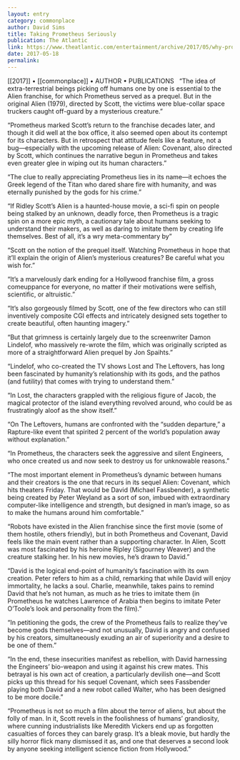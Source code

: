```yaml
---
layout: entry
category: commonplace
author: David Sims
title: Taking Prometheus Seriously
publication: The Atlantic
link: https://www.theatlantic.com/entertainment/archive/2017/05/why-prometheus-deserves-to-be-taken-seriously/527151/
date: 2017-05-18
permalink: 
---
```


[[2017]] • [[commonplace]] • AUTHOR • PUBLICATIONS 
 
“The idea of extra-terrestrial beings picking off humans one by one is essential to the Alien franchise, for which Prometheus served as a prequel. But in the original Alien (1979), directed by Scott, the victims were blue-collar space truckers caught off-guard by a mysterious creature.”

“Prometheus marked Scott’s return to the franchise decades later, and though it did well at the box office, it also seemed open about its contempt for its characters. But in retrospect that attitude feels like a feature, not a bug—especially with the upcoming release of Alien: Covenant, also directed by Scott, which continues the narrative begun in Prometheus and takes even greater glee in wiping out its human characters.”

“The clue to really appreciating Prometheus lies in its name—it echoes the Greek legend of the Titan who dared share fire with humanity, and was eternally punished by the gods for his crime.”

“If Ridley Scott’s Alien is a haunted-house movie, a sci-fi spin on people being stalked by an unknown, deadly force, then Prometheus is a tragic spin on a more epic myth, a cautionary tale about humans seeking to understand their makers, as well as daring to imitate them by creating life themselves. Best of all, it’s a wry meta-commentary by”

“Scott on the notion of the prequel itself. Watching Prometheus in hope that it’ll explain the origin of Alien’s mysterious creatures? Be careful what you wish for.”

“It’s a marvelously dark ending for a Hollywood franchise film, a gross comeuppance for everyone, no matter if their motivations were selfish, scientific, or altruistic.”

“It’s also gorgeously filmed by Scott, one of the few directors who can still inventively composite CGI effects and intricately designed sets together to create beautiful, often haunting imagery.”

“But that grimness is certainly largely due to the screenwriter Damon Lindelof, who massively re-wrote the film, which was originally scripted as more of a straightforward Alien prequel by Jon Spaihts.”

“Lindelof, who co-created the TV shows Lost and The Leftovers, has long been fascinated by humanity’s relationship with its gods, and the pathos (and futility) that comes with trying to understand them.”

“In Lost, the characters grappled with the religious figure of Jacob, the magical protector of the island everything revolved around, who could be as frustratingly aloof as the show itself.”

“On The Leftovers, humans are confronted with the “sudden departure,” a Rapture-like event that spirited 2 percent of the world’s population away without explanation.”

“In Prometheus, the characters seek the aggressive and silent Engineers, who once created us and now seek to destroy us for unknowable reasons.”

“The most important element in Prometheus’s dynamic between humans and their creators is the one that recurs in its sequel Alien: Covenant, which hits theaters Friday. That would be David (Michael Fassbender), a synthetic being created by Peter Weyland as a sort of son, imbued with extraordinary computer-like intelligence and strength, but designed in man’s image, so as to make the humans around him comfortable.”

“Robots have existed in the Alien franchise since the first movie (some of them hostile, others friendly), but in both Prometheus and Covenant, David feels like the main event rather than a supporting character. In Alien, Scott was most fascinated by his heroine Ripley (Sigourney Weaver) and the creature stalking her. In his new movies, he’s drawn to David.”

“David is the logical end-point of humanity’s fascination with its own creation. Peter refers to him as a child, remarking that while David will enjoy immortality, he lacks a soul. Charlie, meanwhile, takes pains to remind David that he’s not human, as much as he tries to imitate them (in Prometheus he watches Lawrence of Arabia then begins to imitate Peter O’Toole’s look and personality from the film).”

“In petitioning the gods, the crew of the Prometheus fails to realize they’ve become gods themselves—and not unusually, David is angry and confused by his creators, simultaneously exuding an air of superiority and a desire to be one of them.”

“In the end, these insecurities manifest as rebellion, with David harnessing the Engineers’ bio-weapon and using it against his crew mates. This betrayal is his own act of creation, a particularly devilish one—and Scott picks up this thread for his sequel Covenant, which sees Fassbender playing both David and a new robot called Walter, who has been designed to be more docile.”

“Prometheus is not so much a film about the terror of aliens, but about the folly of man. In it, Scott revels in the foolishness of humans’ grandiosity, where cunning industrialists like Meredith Vickers end up as forgotten casualties of forces they can barely grasp. It’s a bleak movie, but hardly the silly horror flick many dismissed it as, and one that deserves a second look by anyone seeking intelligent science fiction from Hollywood.”

